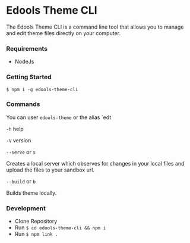 # Edools Theme CLI

The Edools Theme CLI is a command line tool that allows you to manage and edit theme files directly on your computer.

### Requirements

* NodeJs

### Getting Started

`$ npm i -g edools-theme-cli`

### Commands

You can user `edools-theme` or the alias `edt

`-h` help

`-V` version

`--serve` or `s`

Creates a local server which observes for changes in your local files and upload the files to your sandbox url.


`--build` or `b`

Builds theme locally.

### Development

* Clone Repository
* Run `$ cd edools-theme-cli && npm i`
* Run `$ npm link .`
